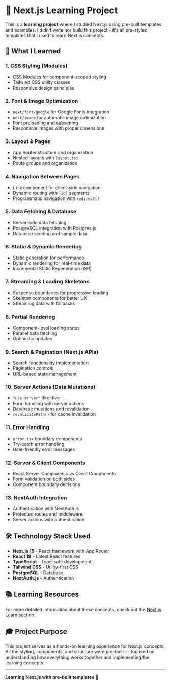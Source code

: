 # 🚀 Next.js Learning Project

This is a **learning project** where I studied Next.js using pre-built templates and examples. I didn't write nor build this project - it's all pre-styled templates that I used to learn Next.js concepts.

## 🎯 What I Learned

### 1. **CSS Styling (Modules)**
- CSS Modules for component-scoped styling
- Tailwind CSS utility classes
- Responsive design principles

### 2. **Font & Image Optimization**
- `next/font/google` for Google Fonts integration
- `next/image` for automatic image optimization
- Font preloading and subsetting
- Responsive images with proper dimensions

### 3. **Layout & Pages**
- App Router structure and organization
- Nested layouts with `layout.tsx`
- Route groups and organization

### 4. **Navigation Between Pages**
- `Link` component for client-side navigation
- Dynamic routing with `[id]` segments
- Programmatic navigation with `redirect()`

### 5. **Data Fetching & Database**
- Server-side data fetching
- PostgreSQL integration with Postgres.js
- Database seeding and sample data

### 6. **Static & Dynamic Rendering**
- Static generation for performance
- Dynamic rendering for real-time data
- Incremental Static Regeneration (ISR)

### 7. **Streaming & Loading Skeletons**
- Suspense boundaries for progressive loading
- Skeleton components for better UX
- Streaming data with fallbacks

### 8. **Partial Rendering**
- Component-level loading states
- Parallel data fetching
- Optimistic updates

### 9. **Search & Pagination (Next.js APIs)**
- Search functionality implementation
- Pagination controls
- URL-based state management

### 10. **Server Actions (Data Mutations)**
- `"use server"` directive
- Form handling with server actions
- Database mutations and revalidation
- `revalidatePath()` for cache invalidation

### 11. **Error Handling**
- `error.tsx` boundary components
- Try-catch error handling
- User-friendly error messages

### 12. **Server & Client Components**
- React Server Components vs Client Components
- Form validation on both sides
- Component boundary decisions

### 13. **NextAuth Integration**
- Authentication with NextAuth.js
- Protected routes and middleware
- Server actions with authentication

## 🛠 Technology Stack Used

- **Next.js 15** - React framework with App Router
- **React 19** - Latest React features
- **TypeScript** - Type-safe development
- **Tailwind CSS** - Utility-first CSS
- **PostgreSQL** - Database
- **NextAuth.js** - Authentication

## 📚 Learning Resources

For more detailed information about these concepts, check out the [Next.js Learn section](https://nextjs.org/learn/).

## 🎓 Project Purpose

This project serves as a hands-on learning experience for Next.js concepts. All the styling, components, and structure were pre-built - I focused on understanding how everything works together and implementing the learning concepts.

---

**Learning Next.js with pre-built templates** 🚀
